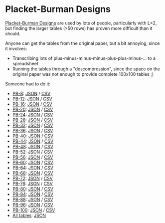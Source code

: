 # Placket-Burman Designs

[Placket-Burman Designs](Plackett-Burman-1946.pdf) are used by lots of people, particularly with L=2, but finding the larger  tables (>50 rows) has proven more difficult than it should.

Anyone can get the tables from the original paper, but a bit annoying, since it involves:
- Transcribing lots of plus-minus-minus-minus-plus-plus-minus-... to a spreadsheet
- Running the tables through a "descompression", since the space on the original paper was not enough to provide complete 100x100 tables ;)

Someone had to do it:
- [PB-8](tables/placket-burman-8.md): [JSON](tables/placket-burman-8.json) / [CSV](tables/placket-burman-8.csv)
- [PB-12](tables/placket-burman-12.md): [JSON](tables/placket-burman-12.json) / [CSV](tables/placket-burman-12.csv)
- [PB-16](tables/placket-burman-16.md): [JSON](tables/placket-burman-16.json) / [CSV](tables/placket-burman-16.csv)
- [PB-20](tables/placket-burman-20.md): [JSON](tables/placket-burman-20.json) / [CSV](tables/placket-burman-20.csv)
- [PB-24](tables/placket-burman-24.md): [JSON](tables/placket-burman-24.json) / [CSV](tables/placket-burman-24.csv)
- [PB-28](tables/placket-burman-28.md): [JSON](tables/placket-burman-28.json) / [CSV](tables/placket-burman-28.csv)
- [PB-32](tables/placket-burman-32.md): [JSON](tables/placket-burman-32.json) / [CSV](tables/placket-burman-32.csv)
- [PB-36](tables/placket-burman-36.md): [JSON](tables/placket-burman-36.json) / [CSV](tables/placket-burman-36.csv)
- [PB-40](tables/placket-burman-40.md): [JSON](tables/placket-burman-40.json) / [CSV](tables/placket-burman-40.csv)
- [PB-44](tables/placket-burman-44.md): [JSON](tables/placket-burman-44.json) / [CSV](tables/placket-burman-44.csv)
- [PB-48](tables/placket-burman-48.md): [JSON](tables/placket-burman-48.json) / [CSV](tables/placket-burman-48.csv)
- [PB-52](tables/placket-burman-52.md): [JSON](tables/placket-burman-52.json) / [CSV](tables/placket-burman-52.csv)
- [PB-56](tables/placket-burman-56.md): [JSON](tables/placket-burman-56.json) / [CSV](tables/placket-burman-56.csv)
- [PB-60](tables/placket-burman-60.md): [JSON](tables/placket-burman-60.json) / [CSV](tables/placket-burman-60.csv)
- [PB-64](tables/placket-burman-64.md): [JSON](tables/placket-burman-64.json) / [CSV](tables/placket-burman-64.csv)
- [PB-68](tables/placket-burman-68.md): [JSON](tables/placket-burman-68.json) / [CSV](tables/placket-burman-68.csv)
- [PB-72](tables/placket-burman-72.md): [JSON](tables/placket-burman-72.json) / [CSV](tables/placket-burman-72.csv)
- [PB-76](tables/placket-burman-76.md): [JSON](tables/placket-burman-76.json) / [CSV](tables/placket-burman-76.csv)
- [PB-80](tables/placket-burman-80.md): [JSON](tables/placket-burman-80.json) / [CSV](tables/placket-burman-80.csv)
- [PB-84](tables/placket-burman-84.md): [JSON](tables/placket-burman-84.json) / [CSV](tables/placket-burman-84.csv)
- [PB-88](tables/placket-burman-88.md): [JSON](tables/placket-burman-88.json) / [CSV](tables/placket-burman-88.csv)
- [PB-96](tables/placket-burman-96.md): [JSON](tables/placket-burman-96.json) / [CSV](tables/placket-burman-96.csv)
- [PB-100](tables/placket-burman-100.md): [JSON](tables/placket-burman-100.json) / [CSV](tables/placket-burman-100.csv)
- [All tables](tables/placket-burman-all.md): [JSON](tables/placket-burman-all.json)
